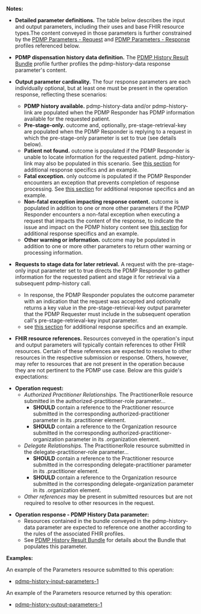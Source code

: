 **Notes:**

- **Detailed parameter definitions.** The table below describes the input and output parameters, including their uses and base FHIR resource types.The content conveyed in those parameters is further constrained by the [PDMP Parameters - Request](StructureDefinition-pdmp-parameters-request.html) and [PDMP Parameters - Response](StructureDefinition-pdmp-parameters-response.html) profiles referenced below. 

<p></p>

- **PDMP dispensation history data definition.** The [PDMP History Result Bundle](StructureDefinition-pdmp-bundle-history-result.html) profile further profiles the pdmp-history-data response parameter's content.

<p></p>

- **Output parameter cardinality.** The four response parameters are each individually optional, but at least one must be present in the operation response, reflecting these scenarios:
  - **PDMP history available.** pdmp-history-data and/or pdmp-history-link are populated when the PDMP Responder has PDMP information available for the requested patient.
  - **Pre-stage-only.** outcome and, optionally, pre-stage-retrieval-key are populated when the PDMP Responder is replying to a request in which the pre-stage-only parameter is set to true (see details below).
  - **Patient not found.** outcome is populated if the PDMP Responder is unable to locate information for the requested patient. pdmp-history-link may also be populated in this scenario. See [this section](submission-options.html#successful-processing-that-does-not-locate-pdmp-history-for-the-requested-patient) for additional response specifics and an example.
  - **Fatal exception.** only outcome is populated if the PDMP Responder encounters an exception that prevents completion of response processing. See [this section](submission-options.html#error-preventing-completion-of-response-processing) for additional response specifics and an example.
  - **Non-fatal exception impacting response content.** outcome is populated in addition to one or more other parameters if the PDMP Responder encounters a non-fatal exception when executing a request that impacts the content of the response,  to indicate the issue and impact on the PDMP history content see [this section](submission-options.html#non-fatal-processing-exception) for additional response specifics and an example.
  - **Other warning or information.** outcome may be populated in addition to one or more other parameters to return other warning or processing information.
  
  <p></p>

 - **Requests to stage data for later retrieval.** A request with the pre-stage-only input parameter set to true directs the PDMP Responder to gather information for the requested patient and stage it for retrieval via a subsequent pdmp-history call.
   - In response, the PDMP Responder populates the outcome parameter with an indication that the request was accepted and optionally returns a key value in the pre-stage-retrieval-key output parameter that the PDMP Requester must include in the subsequent operation call's pre-stage-retrieval-key input parameter.
   - see [this section](submission-options.html#successful-acceptance-of-a-pre-stage-only-request) for additional response specifics and an example.

<p></p>

 - **FHIR resource references.** Resources conveyed in the operation's input and output parameters will typically contain references to other FHIR resources. Certain of these references are expected to resolve to other resources in the respective submission or response. Others, however, may refer to resources that are not present in the operation because they are not pertinent to the PDMP use case. Below are this guide's expectations:

<p></p>

   - **Operation request:**
     - _Authorized Practitioner Relationships._ The PractitionerRole resource submitted in the authorized-practitioner-role parameter... 
       - **SHOULD** contain a reference to the Practitioner resource submitted in the corresponding authorized-practitioner parameter in its .practitioner element.
       - **SHOULD** contain a reference to the Organization resource submitted in the corresponding authorized-practitioner-organization parameter in its .organization element.
     - _Delegate Relationships._ The PractitionerRole resource submitted in the delegate-practitioner-role parameter... 
       - **SHOULD** contain a reference to the Practitioner resource submitted in the corresponding delegate-practitioner parameter in its .practitioner element.
       - **SHOULD** contain a reference to the Organization resource submitted in the corresponding delegate-organization parameter in its .organization element.
     - _Other references_ may be present in submitted resources but are not required to resolve to other resources in the request.

   <p></p>

   - **Operation response - PDMP History Data parameter:** 
     - Resources contained in the bundle conveyed in the pdmp-history-data parameter are expected to reference one another according to the rules of the associated FHIR profiles. 
     - See [PDMP History Result Bundle](StructureDefinition-pdmp-bundle-history-result.html) for details about the Bundle that populates this parameter.
 
<p></p>

**Examples:**

An example of the Parameters resource submitted to this operation:
- [pdmp-history-input-parameters-1](Parameters-pdmp-history-input-parameters-1.html)

An example of the Parameters resource returned by this operation:
- [pdmp-history-output-parameters-1](Parameters-pdmp-history-output-parameters-1.html)


<p></p>